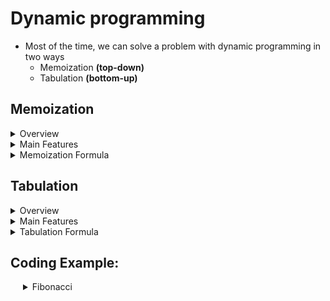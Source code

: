# Dynamic programming

- Most of the time, we can solve a problem with dynamic programming in two ways
  - Memoization **(top-down)**
  - Tabulation **(bottom-up)**


## Memoization

<details>
<summary>Overview</summary>

### Overview

- Memoization is a technique to solve a problem in a way that can be used to solve the same problem in the future.
- There are two features that compromise memoization:
  - the function is recursive
  - the additional data is stored in a memo object
- Performance
  - Time complexity >> **O(n)**
  - Space complexity >> **O(n)**

</details>


<details>
<summary> Main Features </summary>

### Memoization Main Features

- The function is recursive
- the additional data is stored in a memo(an object)

</details>

<details>
<summary> Memoization Formula </summary>

## The memoization formula

Now that you understand memoization, when should you apply it? Memoization is useful when attacking recursive problems that have many overlapping sub-problems. You'll find it most useful to draw out the visual tree first. If you notice duplicate sub-trees, time to memoize. Here are the hard and fast rules you can use to memoize a slow function:

1. Write the unoptimized, brute force recursion and make sure it works.
2. Add the memo object as an additional argument to the function. The keys will represent unique arguments to the function, and their values will represent the results for those arguments.
3. Add a base case condition to the function that returns the stored value if the function's argument is in the memo.
4. Before you return the result of the recursive case, store it in the memo as a value and make the function's argument it's key.

</details>

## Tabulation


<details>
<summary> Overview </summary>



### Overview

- Tabulation is a technique to solve a problem in a way that can be used to solve the same problem in the future.
- There are two features that compromise tabulation:
  - the function is not recursive and iterative
  - the additional data is stored in a table

- Performance
  - Time complexity >> **O(n)**
  - Space complexity >> **O(n)**
    - Can be refactored to **O(1)**

</details>

<details>
<summary> Main Features </summary>

### Tabulation Main Features

- The function is not recursive and iterative
- the additional data is stored in a table(typically a 2D array)

</details>

<details>
<summary> Tabulation Formula </summary>

### The Tabulation Formula

Here are the general guidelines for implementing the tabulation strategy. This is just a general recipe, so adjust for taste depending on your problem:

1. Create the table array based off of the size of the input, which isn't always straightforward if you have multiple input values
2. Initialize some values in the table that "answer" the trivially small subproblem usually by initializing the first entry (or entries) of the table
3. Iterate through the array and fill in remaining entries, using previous entries in the table to perform the current calculation
4. Your final answer is (usually) the last entry in the table

</details>

## Coding Example: 

<details>
	<summary style="text-indent: 20px;">Fibonacci</summary>



<details>
		<summary style="text-indent: 40px;">Naive Approach</summary>

```js
function fib(n) {
  if (n === 1 || n === 2) return 1;
  return fib(n - 1) + fib(n - 2);
}

fib(6);     // 8

```

</details>

<details>
		<summary style="text-indent: 40px;">Memoization</summary>


```js
function fastFib(n, memo = {}) {
  if (n in memo) return memo[n];
  if (n === 1 || n === 2) return 1;

  memo[n] = fastFib(n - 1, memo) + fastFib(n - 2, memo);
  return memo[n];
}

fastFib(6);     // => 8
fastFib(50);
```

</details>


<details>
		<summary style="text-indent: 40px;">Tabulation</summary>


```js
    function tabulatedFib(n) {
  // create a blank array with n reserved spots
  let table = new Array(n);

  // seed the first two values
  table[0] = 0;
  table[1] = 1;

  // complete the table by moving from left to right,
  // following the fibonacci pattern
  for (let i = 2; i <= n; i += 1) {
    table[i] = table[i - 1] + table[i - 2];
  }

  return table[n];
}

console.log(tabulatedFib(7));      // => 13
```

Refactored to **O(1)**

```js
function fib(n) {
  let mostRecentCalcs = [0, 1];

  if (n === 0) return mostRecentCalcs[0];

  for (let i = 2; i <= n; i++) {
    const [ secondLast, last ] = mostRecentCalcs;
    mostRecentCalcs = [ last, secondLast + last ];
  }

  return mostRecentCalcs[1];
}
```

</details>
</details>
